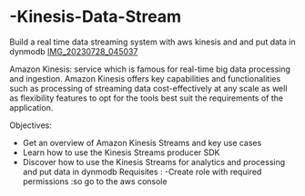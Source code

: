 # -Kinesis-Data-Stream 
 Build a real time data streaming system with aws kinesis and and put data in dynmodb 
 [IMG_20230728_045037](https://github.com/DOAAMOHAME/-Kinesis-Data-Stream/assets/75979372/7338cab7-216e-48a2-a105-b08837c4061c)

 
Amazon Kinesis: service which is famous for real-time big data processing and ingestion. Amazon Kinesis offers key capabilities and functionalities such as processing of streaming data cost-effectively at any scale as well as flexibility features to opt for the tools best suit the requirements of the application.

 Objectives:
 - Get an overview of Amazon Kinesis Streams and key use cases
 - Learn how to use the Kinesis Streams producer SDK 
 - Discover how to use the Kinesis Streams  for analytics and processing and put data in dynmodb 
Requisites :
-Create role with required permissions :so go to the aws console 
